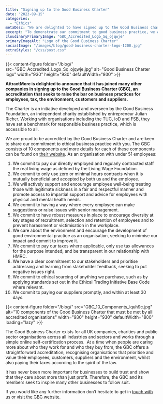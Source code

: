 ```yaml
---
title: "Signing up to the Good Business Charter"
date: "2023-09-15"
categories:
  - "Ethics"
metaDesc: "We are delighted to have signed up to the Good Business Charter to show our commitment to ethical business practice."
excerpt: "To demonstrate our commitment to good business practice, we applied to join the Good Business Charter. I'm very pleased to say that we have been accepted and are now an accredited organisation. Companies large and small have already joined this initiative which aims to improve business practices for the environment, customers, suppliers, tax and employees. This post talks more about the 10 components of the Good Business Charter and how you can become an accredited organisation as well."
cloudinaryPrimaryImage: "GBC_Accredited_Logo_Sq_ojqwje"
primaryImageAlt: "Logo of the Good Business Charter"
socialImage: "/images/blog/good-business-charter-logo-1200.jpg"
extraStyles: "/css/post.css"
---
```


{{< content-figure folder="/blog/"
src="GBC_Accredited_Logo_Sq_ojqwje.jpg"
alt="Good Business Charter logo"
width="930" height="930" defaultWidth="800" >}}

**AttractMore is delighted to announce that it has joined many other companies in signing up to the Good Business Charter (GBC), an accreditation that seeks to raise the bar on business practices for employees, tax, the environment, customers and suppliers.**

The Charter is an initiative developed and overseen by the Good Business Foundation, an independent charity established by entrepreneur Julian Richer. Working with organisations including the TUC, IoD and FSB, they have set a benchmark for responsible business practice, which is accessible to all.

We are proud to be accredited by the Good Business Charter and are keen to share our commitment to ethical business practice with you. The GBC consists of 10 components and more details for each of these components can be found on [their website](https://goodbusinesscharter.com/). As an organisation with under 51 employees:

1. We commit to pay our directly employed and regularly contracted staff the real living wage as defined by the Living Wage Foundation.
2. We commit to only use zero or minimal hours contracts when it is mutually beneficial and accepted by both us and the employee.
3. We will actively support and encourage employee well-being treating those with legitimate sickness in a fair and respectful manner and promote access to impartial support and advice for employees with physical and mental health needs.
4. We commit to having a way where every employee can make suggestions or raise issues with senior management.
5. We commit to have robust measures in place to encourage diversity at key stages of recruitment, selection and retention of employees and to prevent harassment or victimisation in the workplace.
6. We care about the environment and encourage the development of good environmental practice as an organisation, seeking to minimise our impact and commit to improve it.
7. We commit to pay our taxes where applicable, only use tax allowances for the purpose intended, and be transparent in our relationship with HMRC.
8. We have a clear commitment to our stakeholders and prioritise addressing and learning from stakeholder feedback, seeking to put negative issues right.
9. We commit to ethical sourcing of anything we purchase, such as by applying standards set out in the Ethical Trading Initiative Base Code where relevant.
10. We commit to paying our suppliers promptly, and within at least 30 days.

{{< content-figure folder="/blog/"
src="GBC_10_Components_lquh9c.jpg"
alt="10 components of the Good Business Charter that must be met by all accredited organisations"
width="930" height="930" defaultWidth="800"
loading="lazy" >}}

The Good Business Charter exists for all UK companies, charities and public sector organisations across all industries and sectors and works through a simple online self-certification process.  At a time when people are caring more about who they work for and who they buy from, the GBC offers a straightforward accreditation, recognising organisations that prioritise and value their employees, customers, suppliers and the environment, whilst also paying their taxes according to the spirit of the law.

It has never been more important for businesses to build trust and show that they care about more than just profit. Therefore, the GBC and its members seek to inspire many other businesses to follow suit.

If you would like any further information don’t hesitate to get in [touch with us](/contact/) or [visit the GBC website](https://goodbusinesscharter.com/).
